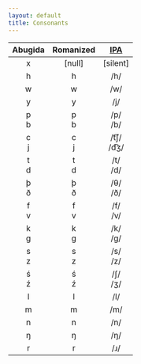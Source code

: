 ```yaml
---
layout: default
title: Consonants
---
```

|Abugida|Romanized|[IPA](https://www.ipachart.com/)|
|:-:|:-:|:-:|
|<ab>x</ab>|[null]|[silent]|
|<ab>h</ab>|h|/h/|
|<ab>w</ab>|w|/w/|
|<ab>y</ab>|y|/j/|
|<ab>p<br>b</ab>|p<br>b|/p/<br>/b/|
|<ab>c<br>j</ab>|c<br>j|/t͡ʃ/<br>/d͡ʒ/|
|<ab>t<br>d</ab>|t<br>d|/t/<br>/d/|
|<ab>þ<br>ð</ab>|þ<br>ð|/θ/<br>/ð/|
|<ab>f<br>v</ab>|f<br>v|/f/<br>/v/|
|<ab>k<br>g</ab>|k<br>g|/k/<br>/g/|
|<ab>s<br>z</ab>|s<br>z|/s/<br>/z/|
|<ab>ś<br>ź</ab>|ś<br>ź|/ʃ/<br>/ʒ/|
|<ab>l</ab>|l|/l/|
|<ab>m</ab>|m|/m/|
|<ab>n</ab>|n|/n/|
|<ab>ŋ</ab>|ŋ|/ŋ/|
|<ab>r</ab>|r|/ɹ/|
